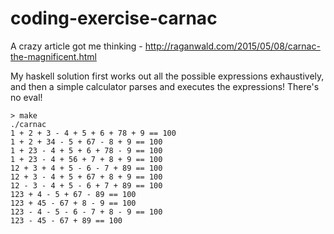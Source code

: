 # coding-exercise-carnac
A crazy article got me thinking - http://raganwald.com/2015/05/08/carnac-the-magnificent.html

My haskell solution first works out all the possible expressions exhaustively, and then a simple calculator parses and executes the expressions! There's no eval!

    > make
    ./carnac
    1 + 2 + 3 - 4 + 5 + 6 + 78 + 9 == 100
    1 + 2 + 34 - 5 + 67 - 8 + 9 == 100
    1 + 23 - 4 + 5 + 6 + 78 - 9 == 100
    1 + 23 - 4 + 56 + 7 + 8 + 9 == 100
    12 + 3 + 4 + 5 - 6 - 7 + 89 == 100
    12 + 3 - 4 + 5 + 67 + 8 + 9 == 100
    12 - 3 - 4 + 5 - 6 + 7 + 89 == 100
    123 + 4 - 5 + 67 - 89 == 100
    123 + 45 - 67 + 8 - 9 == 100
    123 - 4 - 5 - 6 - 7 + 8 - 9 == 100
    123 - 45 - 67 + 89 == 100
